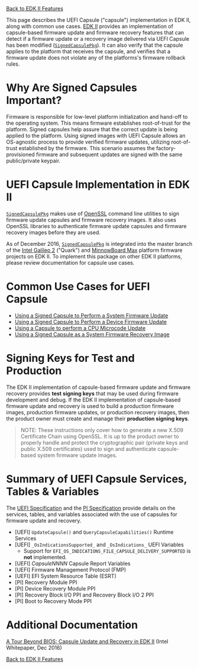 [Back to EDK II Features](EDKII-Packages)

This page describes the UEFI Capsule ("capsule") implementation in EDK II, along with common use cases. [EDK II](https://github.com/tianocore/edk2) provides an implementation of capsule-based firmware update and firmware recovery features that can detect if a firmware update or a recovery image delivered via UEFI Capsule has been modified ([`SignedCapsulePkg`](https://github.com/tianocore/edk2/tree/master/SignedCapsulePkg)).  It can also verify that the capsule applies to the platform that receives the capsule, and verifies that a firmware update does not violate any of the platforms's firmware rollback rules.

# Why Are Signed Capsules Important?

Firmware is responsible for low-level platform initialization and hand-off to the operating system. This means firmware establishes root-of-trust for the platform. Signed capsules help assure that the correct update is being applied to the platform. Using signed images with UEFI Capsule allows an OS-agnostic process to provide verified firmware updates, utilizing root-of-trust established by the firmware. This scenario assumes the factory-provisioned firmware and subsequent updates are signed with the same public/private keypair.

# UEFI Capsule Implementation in EDK II

[`SignedCapsulePkg`](https://github.com/tianocore/edk2/tree/master/SignedCapsulePkg) makes use of [OpenSSL](https://www.openssl.org/) command line utilities to sign firmware update capsules and firmware recovery images.  It also uses OpenSSL libraries to authenticate firmware update capsules and firmware recovery images before they are used.

As of December 2016, [`SignedCapsulePkg`](https://github.com/tianocore/edk2/tree/master/SignedCapsulePkg) is integrated into the master branch of the [Intel Galileo 2](https://github.com/tianocore/edk2/tree/master/QuarkPlatformPkg) ("Quark") and [MinnowBoard Max](https://github.com/tianocore/edk2/tree/master/Vlv2TbltDevicePkg) platform firmware projects on EDK II. To implement this package on other EDK II platforms, please review documentation for capsule use cases.

# Common Use Cases for UEFI Capsule

* [Using a Signed Capsule to Perform a System Firmware Update](Capsule-Based-System-Firmware-Update)
* [Using a Signed Capsule to Perform a Device Firmware Update](Capsule-Based-Device-Firmware-Update)
* [Using a Capsule to perform a CPU Microcode Update](Capsule-Based-CPU-Microcode-Update)
* [Using a Signed Capsule as a System Firmware Recovery Image](Capsule-Based-System-Recovery-Image)

# Signing Keys for Test and Production

The EDK II implementation of capsule-based firmware update and firmware recovery provides **test signing keys** that may be used during firmware development and debug.  If the EDK II implementation of capsule-based firmware update and recovery is used to build a production firmware images, production firmware updates, or production recovery images, then the product owner must create and manage their **production signing keys**.

> NOTE: These instructions only cover how to generate a new X.509 Certificate Chain using OpenSSL. It is up to the product owner to properly handle and protect the cryptographic pair (private keys and public X.509 certificates) used to sign and authenticate capsule-based system firmware update images.

# Summary of UEFI Capsule Services, Tables & Variables

The [UEFI Specification](http://www.uefi.org) and the [PI Specification](http://www.uefi.org) provide details on the services, tables, and variables associated with the use of capsules for firmware update and recovery.

* [UEFI] `UpdateCapsule()` and `QueryCapsuleCapabilities()` Runtime Services
* [UEFI] `_OsIndicationsSupported_` and `_OsIndications_` UEFI Variables 
  + Support for `EFI_OS_INDICATIONS_FILE_CAPSULE_DELIVERY_SUPPORTED` is **not** implemented.
* [UEFI] _CapsuleNNNN_ Capsule Report Variables
* [UEFI] Firmware Management Protocol (FMP)
* [UEFI] EFI System Resource Table (ESRT)
* [PI] Recovery Module PPI
* [PI] Device Recovery Module PPI
* [PI] Recovery Block I/O PPI and Recovery Block I/O 2 PPI
* [PI] Boot to Recovery Mode PPI

# Additional Documentation

[A Tour Beyond BIOS: Capsule Update and Recovery in EDK II](https://github.com/tianocore-docs/Docs/raw/master/White_Papers/A_Tour_Beyond_BIOS_Capsule_Update_and_Recovery_in_EDK_II.pdf) (Intel Whitepaper, Dec 2016)

[Back to EDK II Features](EDKII-Packages)
